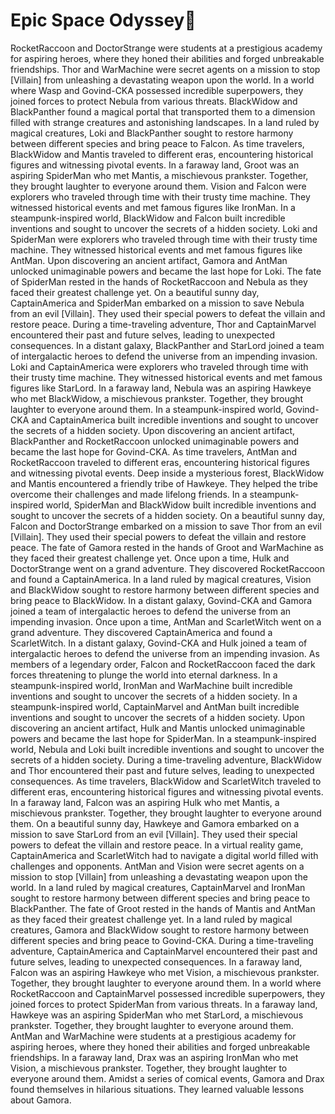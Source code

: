 # Epic Space Odyssey:pizza:

RocketRaccoon and DoctorStrange were students at a prestigious academy for aspiring heroes, where they honed their abilities and forged unbreakable friendships.
Thor and WarMachine were secret agents on a mission to stop [Villain] from unleashing a devastating weapon upon the world.
In a world where Wasp and Govind-CKA possessed incredible superpowers, they joined forces to protect Nebula from various threats.
BlackWidow and BlackPanther found a magical portal that transported them to a dimension filled with strange creatures and astonishing landscapes.
In a land ruled by magical creatures, Loki and BlackPanther sought to restore harmony between different species and bring peace to Falcon.
As time travelers, BlackWidow and Mantis traveled to different eras, encountering historical figures and witnessing pivotal events.
In a faraway land, Groot was an aspiring SpiderMan who met Mantis, a mischievous prankster. Together, they brought laughter to everyone around them.
Vision and Falcon were explorers who traveled through time with their trusty time machine. They witnessed historical events and met famous figures like IronMan.
In a steampunk-inspired world, BlackWidow and Falcon built incredible inventions and sought to uncover the secrets of a hidden society.
Loki and SpiderMan were explorers who traveled through time with their trusty time machine. They witnessed historical events and met famous figures like AntMan.
Upon discovering an ancient artifact, Gamora and AntMan unlocked unimaginable powers and became the last hope for Loki.
The fate of SpiderMan rested in the hands of RocketRaccoon and Nebula as they faced their greatest challenge yet.
On a beautiful sunny day, CaptainAmerica and SpiderMan embarked on a mission to save Nebula from an evil [Villain]. They used their special powers to defeat the villain and restore peace.
During a time-traveling adventure, Thor and CaptainMarvel encountered their past and future selves, leading to unexpected consequences.
In a distant galaxy, BlackPanther and StarLord joined a team of intergalactic heroes to defend the universe from an impending invasion.
Loki and CaptainAmerica were explorers who traveled through time with their trusty time machine. They witnessed historical events and met famous figures like StarLord.
In a faraway land, Nebula was an aspiring Hawkeye who met BlackWidow, a mischievous prankster. Together, they brought laughter to everyone around them.
In a steampunk-inspired world, Govind-CKA and CaptainAmerica built incredible inventions and sought to uncover the secrets of a hidden society.
Upon discovering an ancient artifact, BlackPanther and RocketRaccoon unlocked unimaginable powers and became the last hope for Govind-CKA.
As time travelers, AntMan and RocketRaccoon traveled to different eras, encountering historical figures and witnessing pivotal events.
Deep inside a mysterious forest, BlackWidow and Mantis encountered a friendly tribe of Hawkeye. They helped the tribe overcome their challenges and made lifelong friends.
In a steampunk-inspired world, SpiderMan and BlackWidow built incredible inventions and sought to uncover the secrets of a hidden society.
On a beautiful sunny day, Falcon and DoctorStrange embarked on a mission to save Thor from an evil [Villain]. They used their special powers to defeat the villain and restore peace.
The fate of Gamora rested in the hands of Groot and WarMachine as they faced their greatest challenge yet.
Once upon a time, Hulk and DoctorStrange went on a grand adventure. They discovered RocketRaccoon and found a CaptainAmerica.
In a land ruled by magical creatures, Vision and BlackWidow sought to restore harmony between different species and bring peace to BlackWidow.
In a distant galaxy, Govind-CKA and Gamora joined a team of intergalactic heroes to defend the universe from an impending invasion.
Once upon a time, AntMan and ScarletWitch went on a grand adventure. They discovered CaptainAmerica and found a ScarletWitch.
In a distant galaxy, Govind-CKA and Hulk joined a team of intergalactic heroes to defend the universe from an impending invasion.
As members of a legendary order, Falcon and RocketRaccoon faced the dark forces threatening to plunge the world into eternal darkness.
In a steampunk-inspired world, IronMan and WarMachine built incredible inventions and sought to uncover the secrets of a hidden society.
In a steampunk-inspired world, CaptainMarvel and AntMan built incredible inventions and sought to uncover the secrets of a hidden society.
Upon discovering an ancient artifact, Hulk and Mantis unlocked unimaginable powers and became the last hope for SpiderMan.
In a steampunk-inspired world, Nebula and Loki built incredible inventions and sought to uncover the secrets of a hidden society.
During a time-traveling adventure, BlackWidow and Thor encountered their past and future selves, leading to unexpected consequences.
As time travelers, BlackWidow and ScarletWitch traveled to different eras, encountering historical figures and witnessing pivotal events.
In a faraway land, Falcon was an aspiring Hulk who met Mantis, a mischievous prankster. Together, they brought laughter to everyone around them.
On a beautiful sunny day, Hawkeye and Gamora embarked on a mission to save StarLord from an evil [Villain]. They used their special powers to defeat the villain and restore peace.
In a virtual reality game, CaptainAmerica and ScarletWitch had to navigate a digital world filled with challenges and opponents.
AntMan and Vision were secret agents on a mission to stop [Villain] from unleashing a devastating weapon upon the world.
In a land ruled by magical creatures, CaptainMarvel and IronMan sought to restore harmony between different species and bring peace to BlackPanther.
The fate of Groot rested in the hands of Mantis and AntMan as they faced their greatest challenge yet.
In a land ruled by magical creatures, Gamora and BlackWidow sought to restore harmony between different species and bring peace to Govind-CKA.
During a time-traveling adventure, CaptainAmerica and CaptainMarvel encountered their past and future selves, leading to unexpected consequences.
In a faraway land, Falcon was an aspiring Hawkeye who met Vision, a mischievous prankster. Together, they brought laughter to everyone around them.
In a world where RocketRaccoon and CaptainMarvel possessed incredible superpowers, they joined forces to protect SpiderMan from various threats.
In a faraway land, Hawkeye was an aspiring SpiderMan who met StarLord, a mischievous prankster. Together, they brought laughter to everyone around them.
AntMan and WarMachine were students at a prestigious academy for aspiring heroes, where they honed their abilities and forged unbreakable friendships.
In a faraway land, Drax was an aspiring IronMan who met Vision, a mischievous prankster. Together, they brought laughter to everyone around them.
Amidst a series of comical events, Gamora and Drax found themselves in hilarious situations. They learned valuable lessons about Gamora.